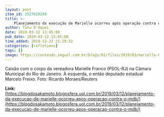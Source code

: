 ```yaml
---
layout: post
item_id: 2527628249
title: >-
    Planejamento da execução de Marielle ocorreu após operação contra o MDB
author: Tatu D'Oquei
date: 2019-03-12 13:45:00
pub_date: 2019-03-12 13:45:00
time_added: 2019-12-23 21:19:32
categories: [refletimos]
tags: []
image: https://conteudo.imguol.com.br/blogs/61/files/2019/03/marielle-615x300.jpg
---
```


Caixão com o corpo da vereadora Marielle Franco (PSOL-RJ) na Câmara Municipal do Rio de Janeiro. À esquerda, o então deputado estadual Marcelo Freixo. Foto: Ricardo Moraes/Reuters

**Link:** [https://blogdosakamoto.blogosfera.uol.com.br/2019/03/12/planejamento-da-execucao-de-marielle-ocorreu-apos-operacao-contra-o-mdb/](https://blogdosakamoto.blogosfera.uol.com.br/2019/03/12/planejamento-da-execucao-de-marielle-ocorreu-apos-operacao-contra-o-mdb/)

